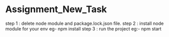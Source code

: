 # Assignment_New_Task

step 1 : delete node module and package.lock.json file.
step 2 : install node module for your env eg- npm install
step 3 : run the project eg:- npm start
